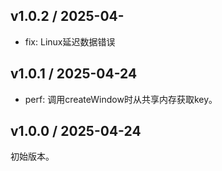 ## v1.0.2 / 2025-04-
- fix: Linux延迟数据错误

## v1.0.1 / 2025-04-24
- perf: 调用createWindow时从共享内存获取key。

## v1.0.0 / 2025-04-24

初始版本。
